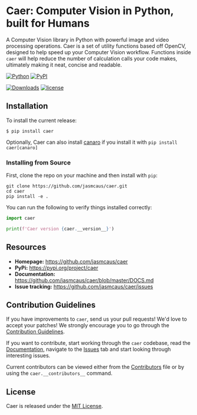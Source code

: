 # Caer: Computer Vision in Python, built for Humans
A Computer Vision library in Python with powerful image and video processing operations.
Caer is a set of utility functions based off OpenCV, designed to help speed up your Computer Vision workflow. Functions inside `caer` will help reduce the number of calculation calls your code makes, ultimately making it neat, concise and readable.

[![Python](https://img.shields.io/pypi/pyversions/caer.svg?style=plastic)](https://pypi.org/project/caer/)
[![PyPI](https://badge.fury.io/py/caer.svg)](https://pypi.org/project/caer/)

[![Downloads](https://pepy.tech/badge/caer)](https://pepy.tech/project/caer)
[![license](https://img.shields.io/github/license/mashape/apistatus.svg?maxAge=2592000)](https://github.com/jasmcaus/caer/blob/master/LICENSE)

## Installation
To install the current release:

```shell
$ pip install caer
```

Optionally, Caer can also install [canaro](https://github.com/jasmcaus/canaro) if you install it with `pip install caer[canaro]`

### Installing from Source
First, clone the repo on your machine and then install with `pip`:

```shell
git clone https://github.com/jasmcaus/caer.git
cd caer
pip install -e .
```

You can run the following to verify things installed correctly:

```python
import caer

print(f'Caer version {caer.__version__}')
```

## Resources

- **Homepage:** <https://github.com/jasmcaus/caer>
- **PyPi:** <https://pypi.org/project/caer>
- **Documentation:** <https://github.com/jasmcaus/caer/blob/master/DOCS.md>
- **Issue tracking:** <https://github.com/jasmcaus/caer/issues>

## Contribution Guidelines

If you have improvements to `caer`, send us your pull requests! We'd love to accept your patches! We strongly encourage you to go through the [Contribution Guidelines](CONTRIBUTING.md).

If you want to contribute, start working through the `caer` codebase, read the [Documentation](https://github.com/jasmcaus/caer/blob/master/DOCS.md), navigate to the
[Issues](https://github.com/jasmcaus/caer/issues) tab and start looking through interesting issues. 

Current contributors can be viewed either from the [Contributors](https://github.com/jasmcaus/caer/blob/master/CONTRIBUTORS) file or by using the `caer.__contributors__` command.


## License

Caer is released under the [MIT License](https://github.com/jasmcaus/caer/blob/master/LICENSE).
